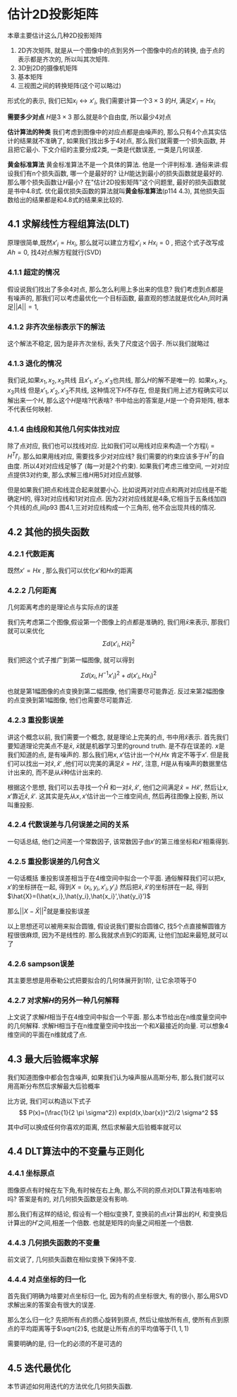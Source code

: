 # 估计2D投影矩阵

本章主要估计这么几种2D投影矩阵
1. 2D齐次矩阵, 就是从一个图像中的点到另外一个图像中的点的转换, 由于点的表示都是齐次的, 所以叫其次矩阵.
2. 3D到2D的摄像机矩阵
3. 基本矩阵
4. 三视图之间的转换矩阵(这个可以略过)

形式化的表示, 我们已知$x_i \leftrightarrow  x'_i$, 我们需要计算一个$3 \times 3$ 的$H$, 满足$x'_i=H x_i$

**需要多少对点** $H$是$3 \times 3$ 那么就是8个自由度, 所以最少4对点

**估计算法的种类** 我们考虑到图像中的对应点都是由噪声的, 那么只有4个点其实估计的结果就不准确了, 如果我们找出多于4对点, 那么我们就需要一个损失函数, 并且把它最小. 下文介绍的主要分成2类, 一类是代数误差, 一类是几何误差.

**黄金标准算法** 黄金标准算法不是一个具体的算法. 他是一个评判标准. 通俗来讲:假设我们有n个损失函数, 哪一个是最好的? 让$H$能达到最小的损失函数就是最好的. 那么哪个损失函数让$H$最小? 在"估计2D投影矩阵"这个问题里, 最好的损失函数就是书中4.8式. 优化最优损失函数的算法就叫**黄金标准算法**(p114 4.3), 其他损失函数给出的结果都是和4.8式的结果来比较的. 

## 4.1 求解线性方程组算法(DLT)

原理很简单,既然$x'_i=Hx_i$, 那么就可以建立方程$x'_i \times Hx_i=0$ , 把这个式子改写成$Ah=0$, 找4对点解方程就行(SVD)

### 4.1.1 超定的情况

假设说我们找出了多余4对点, 那么怎么利用上多出来的信息? 我们考虑到点都是有噪声的, 那我们可以考虑最优化一个目标函数, 最直观的想法就是优化$Ah$,同时满足$||A||=1$,

### 4.1.2 非齐次坐标表示下的解法
这个解法不稳定, 因为是非齐次坐标, 丢失了尺度这个因子. 所以我们就略过

### 4.1.3 退化的情况

我们说,如果$x_1,x_2,x_3$共线 且$x'_1,x'_2,x'_3$也共线, 那么$H$的解不是唯一的. 如果$x_1,x_2,x_3$共线 但是$x'_1,x'_2,x'_3$不共线, 这种情况下$H$不存在, 但是我们用上述方程确实可以解出来一个$H$, 那么这个$H$是啥?代表啥? 书中给出的答案是,$H$是一个奇异矩阵, 根本不代表任何映射.

### 4.1.4 由线段和其他几何实体找对应

除了点对应, 我们也可以找线对应. 比如我们可以用线对应来构造一个方程$l_i = H^T l'_i$. 那么如果用线对应, 需要找多少对对应线? 我们需要的约束应该多于$H^T$的自由度. 所以4对对应线足够了 (每一对是2个约束). 如果我们考虑三维空间, 一对对应点提供3对约束, 那么求解三维$H$用5对对应点就够.

但是如果我们把点和线混合起来就要小心. 比如说两对对应点和两对对应线是不能确定$H$的, 得3对对应线和1对对应点. 因为2对对应线就是4条,它相当于五条线加四个共线的点,间p93 图4.1,三对对应线构成一个三角形, 他不会出现共线的情况.

## 4.2 其他的损失函数

### 4.2.1 代数距离

既然$x'=Hx$ , 那么我们可以优化$x'$和$Hx$的距离

### 4.2.2 几何距离

几何距离考虑的是理论点与实际点的误差

我们先考虑第二个图像,假设第一个图像上的点都是准确的, 我们用$\bar{x}$来表示, 那我们就可以来优化
$$
\Sigma d(x'_i,H\bar{x})^2
$$

我们把这个式子推广到第一幅图像, 就可以得到

$$
\Sigma d(x_i,H^{-1}x'_i)^2 + d(x'_i,Hx_i)^2
$$

也就是第1幅图像的点变换到第二幅图像, 他们需要尽可能靠近. 反过来第2幅图像的点变换到第1幅图像, 他们也需要尽可能靠近.

### 4.2.3 重投影误差

讲这个概念以前, 我们需要一个概念, 就是理论上完美的点, 书中用$\hat{x}$表示. 首先我们要知道理论完美点不是$\bar{x}$, $\bar{x}$就是机器学习里的ground truth. 是不存在误差的. $x$是我们知道的点, 是有噪声的. 那么我们用$x,x'$估计出一个$H$,$Hx$ 肯定不等于$x'$. 但是我们可以找出一对$\hat{x},\hat{x}'$ ,他们可以完美的满足$\hat{x}=H\hat{x}'$, 注意, $H$是从有噪声的数据里估计出来的, 而不是从$\bar{x}$种估计出来的. 

根据这个思想, 我们可以去寻找一个$\hat{H}$ 和一对$\hat{x},\hat{x}'$, 他们之间满足$\hat{x}=H\hat{x}'$, 然后让$x,x'$靠近$\hat{x},\hat{x}'$. 这其实是先从$x,x'$估计出一个三维空间点, 然后再往图像上投影, 所以叫重投影.

### 4.2.4 代数误差与几何误差之间的关系

一句话总结, 他们之间差一个常数因子, 该常数因子由$x'$的第三维坐标和$\hat{x}'$相乘得到.

### 4.2.5 重投影误差的几何含义
一句话概括 重投影误差相当于在4维空间中拟合一个平面.
通俗解释我们可以把$x,x'$的坐标拼在一起, 得到$X=(x_i,y_i,x'_i,y'_i)$ 然后把$\hat{x},\hat{x}'$的坐标拼在一起, 得到$\hat{X}=(\hat{x_i},\hat{y_i},\hat{x_i}',\hat{y_i}')$

那么$||X-\hat{X}||^2$就是重投影误差

以上思想还可以被用来拟合圆锥, 假设说我们要拟合圆锥$C$, 找5个点直接解圆锥方程很很麻烦, 因为不是线性的. 那么我就求点到$C$的距离, 让他们加起来最短,就可以了

### 4.2.6 sampson误差

其主要思想是用泰勒公式把要拟合的几何体展开到1阶, 让它余项等于0

### 4.2.7 对求解$H$的另外一种几何解释

上文说了求解$H$相当于在4维空间中拟合一个平面. 那么本节给出在n维度量空间中的几何解释. 求解H相当于在n维度量空间中找出一个和$X$最接近的向量. 可以想象4维空间的平面在n维就成了点.

## 4.3 最大后验概率求解

我们知道图像中都会包含噪声, 如果我们认为噪声服从高斯分布, 那么我们就可以用高斯分布然后求解最大后验概率

比方说, 我们可以构造以下式子
$$
P(x)=(\frac{1}{2 \pi \sigma^2}) exp(d(x,\bar{x})^2)/2 \sigma^2
$$

其中$d$可以换成任何你喜欢的距离, 然后求解最大后验概率就可以

## 4.4 DLT算法中的不变量与正则化

### 4.4.1 坐标原点
图像原点有时候在左下角,有时候在右上角, 那么不同的原点对DLT算法有啥影响吗? 答案是有的, 对几何损失函数是没有影响.

那么我们有这样的结论, 假设有一个相似变换$T$, 变换前的点$x$计算出的$H$, 和变换后计算出的$H'$之间,相差一个倍数. 也就是矩阵的向量之间相差一个倍数.

### 4.4.3 几何损失函数的不变量
前文说了, 几何损失函数在相似变换下保持不变.

### 4.4.4 对点坐标的归一化

首先我们明确为啥要对点坐标归一化, 因为有的点坐标很大, 有的很小, 那么用SVD求解出来的答案会有很大的误差.

那么怎么归一化? 先把所有点的质心旋转到原点, 然后让缩放所有点, 使所有点到原点的平均距离等于$\sqrt{2}$, 也就是让所有点的平均值等于$(1,1,1)$

需要明确的是, 归一化的必须的不是可选的

## 4.5 迭代最优化

本节讲述如何用迭代的方法优化几何损失函数.